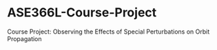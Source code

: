 # ASE366L-Course-Project
Course Project: Observing the Effects of Special Perturbations on Orbit Propagation
